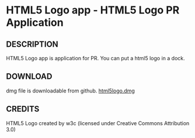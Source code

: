 HTML5 Logo app - HTML5 Logo PR Application
================================


DESCRIPTION
---------------------------------------
HTML5 Logo app is application for PR.
You can put a html5 logo in a dock.


DOWNLOAD
---------------------------------------
dmg file is downloadable from github.
[html5logo.dmg](https://github.com/downloads/tenkoma/HTML5LogoApp/html5logo.dmg)


CREDITS
---------------------------------------
HTML5 Logo created by w3c (licensed under Creative Commons Attribution 3.0)

